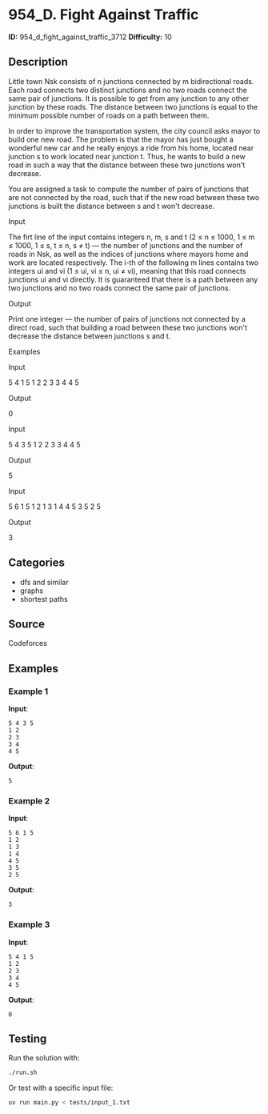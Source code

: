 # 954_D. Fight Against Traffic

**ID:** 954_d_fight_against_traffic_3712
**Difficulty:** 10

## Description

Little town Nsk consists of n junctions connected by m bidirectional roads. Each road connects two distinct junctions and no two roads connect the same pair of junctions. It is possible to get from any junction to any other junction by these roads. The distance between two junctions is equal to the minimum possible number of roads on a path between them.

In order to improve the transportation system, the city council asks mayor to build one new road. The problem is that the mayor has just bought a wonderful new car and he really enjoys a ride from his home, located near junction s to work located near junction t. Thus, he wants to build a new road in such a way that the distance between these two junctions won't decrease. 

You are assigned a task to compute the number of pairs of junctions that are not connected by the road, such that if the new road between these two junctions is built the distance between s and t won't decrease.

Input

The firt line of the input contains integers n, m, s and t (2 ≤ n ≤ 1000, 1 ≤ m ≤ 1000, 1 ≤ s, t ≤ n, s ≠ t) — the number of junctions and the number of roads in Nsk, as well as the indices of junctions where mayors home and work are located respectively. The i-th of the following m lines contains two integers ui and vi (1 ≤ ui, vi ≤ n, ui ≠ vi), meaning that this road connects junctions ui and vi directly. It is guaranteed that there is a path between any two junctions and no two roads connect the same pair of junctions.

Output

Print one integer — the number of pairs of junctions not connected by a direct road, such that building a road between these two junctions won't decrease the distance between junctions s and t.

Examples

Input

5 4 1 5
1 2
2 3
3 4
4 5


Output

0


Input

5 4 3 5
1 2
2 3
3 4
4 5


Output

5


Input

5 6 1 5
1 2
1 3
1 4
4 5
3 5
2 5


Output

3

## Categories

- dfs and similar
- graphs
- shortest paths

## Source

Codeforces

## Examples

### Example 1

**Input**:
```
5 4 3 5
1 2
2 3
3 4
4 5
```

**Output**:
```
5
```

### Example 2

**Input**:
```
5 6 1 5
1 2
1 3
1 4
4 5
3 5
2 5
```

**Output**:
```
3
```

### Example 3

**Input**:
```
5 4 1 5
1 2
2 3
3 4
4 5
```

**Output**:
```
0
```


## Testing

Run the solution with:

```bash
./run.sh
```

Or test with a specific input file:

```bash
uv run main.py < tests/input_1.txt
```
